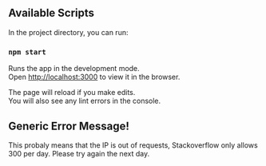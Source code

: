 
## Available Scripts

In the project directory, you can run:

### `npm start`

Runs the app in the development mode.\
Open [http://localhost:3000](http://localhost:3000) to view it in the browser.

The page will reload if you make edits.\
You will also see any lint errors in the console.

## Generic Error Message!

This probaly means that the IP is out of requests, Stackoverflow only allows 300 per day. Please try again the next day. 